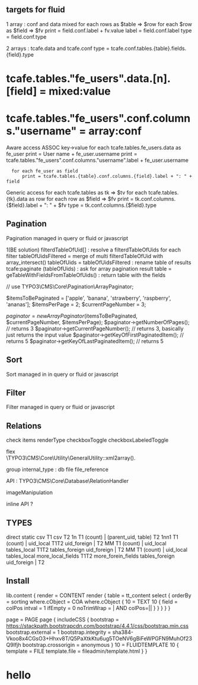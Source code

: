 
targets for fluid
---------------------
1 array : conf and data mixed
  for each rows as $table => $row
    for each $row as $field => $fv
      print = field.conf.label + fv.value
      label = field.conf.label
      type  = field.conf.type

2 arrays :
  tcafe.data and tcafe.conf
  type = tcafe.conf.tables.{table}.fields.{field}.type


# tcafe.tables."fe_users".data.[n].[field] = mixed:value
# tcafe.tables."fe_users".conf.columns."username" = array:conf

Aware access ASSOC key->value 
  for each tcafe.tables.fe_users.data as fe_user
    print = User name + fe_user.username
    print = tcafe.tables."fe_users".conf.columns."username".label + fe_user.username

      for each fe_user as field
          print = tcafe.tables.{table}.conf.columns.{field}.label + ": " + field

Generic access
  for each tcafe.tables as tk => $tv
    for each tcafe.tables.{tk}.data as row
        for each row as $field => $fv
          print = tk.conf.columns.{$field}.label + ": " + $fv
          type  = tk.conf.columns.{$field}.type


Pagination
-----------
Pagination managed in query or fluid or javascript


1(BE solution)
filterdTableOfUid[] : resolve a filterdTableOfUids for each filter
tableOfUidsFiltered = merge of multi filterdTableOfUid with array_intersect() 
tableOfUids = tableOfUidsFiltered : rename table of results
tcafe:paginate (tableOfUids) : ask for array pagination
result table = geTableWithFieldsFromTableOfUids() : return table with the fields


// use TYPO3\CMS\Core\Pagination\ArrayPaginator;

$itemsToBePaginated = ['apple', 'banana', 'strawberry', 'raspberry', 'ananas'];
$itemsPerPage = 2;
$currentPageNumber = 3;

$paginator = new ArrayPaginator($itemsToBePaginated, $currentPageNumber, $itemsPerPage);
$paginator->getNumberOfPages(); // returns 3
$paginator->getCurrentPageNumber(); // returns 3, basically just returns the input value
$paginator->getKeyOfFirstPaginatedItem(); // returns 5
$paginator->getKeyOfLastPaginatedItem(); // returns 5



Sort
---------------
Sort managed in in query or fluid or javascript 

Filter
--------------
Filter managed in query or fluid or javascript


Relations
------------

check
  items
  renderType
    checkboxToggle
    checkboxLabeledToggle
    
flex    
  \TYPO3\CMS\Core\Utility\GeneralUtility::xml2array().

group
  internal_type : 
    db
    file
    file_reference
  
  API : TYPO3\CMS\Core\Database\RelationHandler


imageManipulation

inline
  API ?

TYPES
---
direct
static
csv
  T1 csv T2
1n
  T1 (count) | (parent_uid, table) T2 
1nn1
  T1 (count) | uid_local T1T2 uid_foreign |  T2
MM
  T1 (count) | uid_local tables_local T1T2 tables_foreign uid_foreign |  T2
MM
  T1 (count) | uid_local tables_local more_local_fields T1T2 more_forein_fields tables_foreign uid_foreign |  T2




Install
-----------
lib.content {
    render = CONTENT
    render {
        table = tt_content
        select {
            orderBy = sorting
            where.cObject = COA
            where.cObject {
                10 = TEXT
                10 {
                    field = colPos
                    intval = 1
                    ifEmpty = 0
                    noTrimWrap = | AND colPos=||
                }
            }
        }
    }
}

page = PAGE
page {
    includeCSS {
        bootstrap = https://stackpath.bootstrapcdn.com/bootstrap/4.4.1/css/bootstrap.min.css
        bootstrap.external = 1
        bootstrap.integrity = sha384-Vkoo8x4CGsO3+Hhxv8T/Q5PaXtkKtu6ug5TOeNV6gBiFeWPGFN9MuhOf23Q9Ifjh
        bootstrap.crossorigin = anonymous
    }
    10 = FLUIDTEMPLATE
    10 {
       template = FILE
       template.file = fileadmin/template.html
    }
}

<h1>hello</h1>
<f:cObject typoscriptObjectPath="lib.content.render" data="{colPos:0}" />
